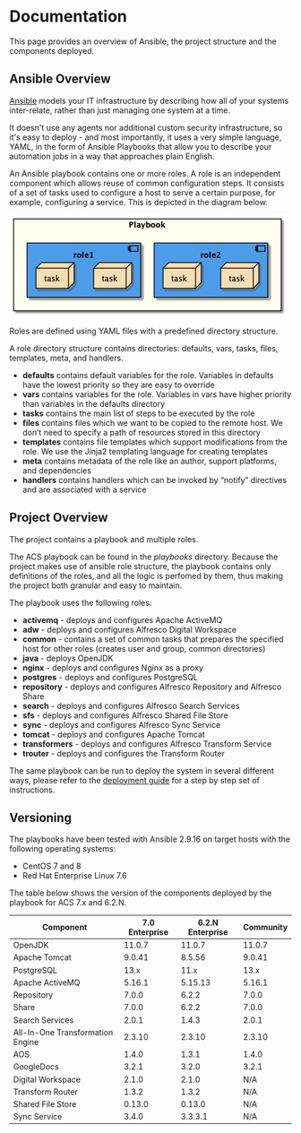 # Documentation

This page provides an overview of Ansible, the project structure and the components deployed.

## Ansible Overview

[Ansible](https://www.ansible.com/overview/how-ansible-works) models your IT infrastructure by describing how all of your systems inter-relate, rather than just managing one system at a time.

It doesn't use any agents nor additional custom security infrastructure, so it's easy to deploy - and most importantly, it uses a very simple language, YAML, in the form of Ansible Playbooks that allow you to describe your automation jobs in a way that approaches plain English.

An Ansible playbook contains one or more roles. A role is an independent component which allows reuse of common configuration steps. It consists of a set of tasks used to configure a host to serve a certain purpose, for example, configuring a service. This is depicted in the diagram below.

![Playbook Ovewview](./resources/playbook-overview.png)

Roles are defined using YAML files with a predefined directory structure.

A role directory structure contains directories: defaults, vars, tasks, files, templates, meta, and handlers.

* **defaults** contains default variables for the role. Variables in defaults have the lowest priority so they are easy to override
* **vars** contains variables for the role. Variables in vars have higher priority than variables in the defaults directory
* **tasks** contains the main list of steps to be executed by the role
* **files** contains files which we want to be copied to the remote host. We don’t need to specify a path of resources stored in this directory
* **templates** contains file templates which support modifications from the role. We use the Jinja2 templating language for creating templates
* **meta** contains metadata of the role like an author, support platforms, and dependencies
* **handlers** contains handlers which can be invoked by “notify” directives and are associated with a service

## Project Overview

The project contains a playbook and multiple roles.

The ACS playbook can be found in the _playbooks_ directory. Because the project makes use of ansible role structure, the playbook contains only definitions of the roles, and all the logic is perfomed by them, thus making the project both granular and easy to maintain.

The playbook uses the following roles:

* **activemq** - deploys and configures Apache ActiveMQ
* **adw** - deploys and configures Alfresco Digital Workspace
* **common** - contains a set of common tasks that prepares the specified host for other roles (creates user and group, common directories)
* **java** - deploys OpenJDK
* **nginx** - deploys and configures Nginx as a proxy
* **postgres** - deploys and configures PostgreSQL
* **repository** - deploys and configures Alfresco Repository and Alfresco Share
* **search** - deploys and configures Alfresco Search Services
* **sfs** - deploys and configures Alfresco Shared File Store
* **sync** - deploys and configures Alfresco Sync Service
* **tomcat** - deploys and configures Apache Tomcat
* **transformers** - deploys and configures Alfresco Transform Service
* **trouter** - deploys and configures the Transform Router

The same playbook can be run to deploy the system in several different ways, please refer to the [deployment guide](./deployment-guide.md) for a step by step set of instructions.

## Versioning

The playbooks have been tested with Ansible 2.9.16 on target hosts with the following operating systems:

* CentOS 7 and 8
* Red Hat Enterprise Linux 7.6

The table below shows the version of the components deployed by the playbook for ACS 7.x and 6.2.N.

| Component | 7.0 Enterprise | 6.2.N Enterprise | Community |
|-|-|-|-|
| OpenJDK | 11.0.7 | 11.0.7 | 11.0.7 |
| Apache Tomcat | 9.0.41 | 8.5.56 | 9.0.41 |
| PostgreSQL | 13.x | 11.x | 13.x |
| Apache ActiveMQ | 5.16.1 | 5.15.13 | 5.16.1 |
| Repository | 7.0.0 | 6.2.2 | 7.0.0 |
| Share | 7.0.0 | 6.2.2 | 7.0.0 |
| Search Services | 2.0.1 | 1.4.3 | 2.0.1 |
| All-In-One Transformation Engine | 2.3.10 | 2.3.10 | 2.3.10 |
| AOS | 1.4.0 | 1.3.1 | 1.4.0 |
| GoogleDocs | 3.2.1 | 3.2.0 | 3.2.1 |
| Digital Workspace | 2.1.0 | 2.1.0 | N/A |
| Transform Router | 1.3.2 | 1.3.2 | N/A |
| Shared File Store | 0.13.0 | 0.13.0 | N/A |
| Sync Service | 3.4.0 | 3.3.3.1 | N/A |
